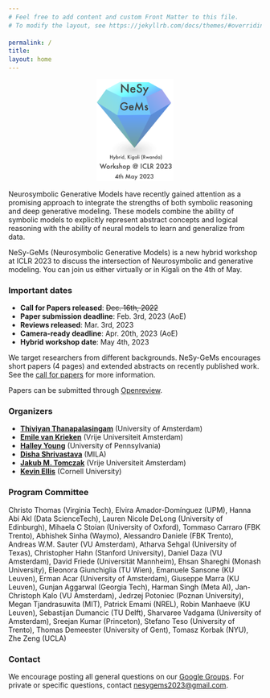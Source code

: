 ```yaml
---
# Feel free to add content and custom Front Matter to this file.
# To modify the layout, see https://jekyllrb.com/docs/themes/#overriding-theme-defaults

permalink: /
title:
layout: home
---
```

<p align="center">
  <img src="logo_without_background.png" width="30%"/>
</p>

Neurosymbolic Generative Models have recently gained attention as a promising approach to integrate the strengths of both symbolic reasoning and deep generative modeling. These models combine the ability of symbolic models to explicitly represent abstract concepts and logical reasoning with the ability of neural models to learn and generalize from data.

NeSy-GeMs (Neurosymbolic Generative Models) is a new hybrid workshop at ICLR 2023 to discuss the intersection of Neurosymbolic and generative modeling. You can join us either virtually or in Kigali on the 4th of May.

### Important dates
* **Call for Papers released**: ~~Dec. 16th, 2022~~
* **Paper submission deadline**: Feb. 3rd, 2023 (AoE)
* **Reviews released**: Mar. 3rd, 2023
* **Camera-ready deadline**: Apr. 20th, 2023 (AoE)
* **Hybrid workshop date**: May 4th, 2023

We target researchers from different backgrounds. NeSy-GeMs encourages short papers (4 pages) and extended abstracts on recently published work. See the [call for papers](callforpapers.md) for more information.

Papers can be submitted through [Openreview](https://openreview.net/group?id=ICLR.cc/2023/Workshop/NeSy-GeMs).

<!-- For questions, reach out to [our Google Groups](https://groups.google.com/g/nesy-gems2023). -->

### Organizers
- **[Thiviyan Thanapalasingam](https://thiviyansingam.com/)** (University of Amsterdam)
- **[Emile van Krieken](https://emilevankrieken.com)** (Vrije Universiteit Amsterdam)
- **[Halley Young](https://www.cis.upenn.edu/~halleyy/)** (University of Pennsylvania)
- **[Disha Shrivastava](https://shrivastavadisha.github.io/)** (MILA)
- **[Jakub M. Tomczak](https://jmtomczak.github.io/)** (Vrije Universiteit Amsterdam)
- **[Kevin Ellis](https://www.cs.cornell.edu/~ellisk/)** (Cornell University)

### Program Committee
Christo Thomas (Virginia Tech), Elvira Amador-Domínguez (UPM), Hanna Abi Akl (Data ScienceTech), Lauren Nicole DeLong (University of Edinburgh), Mihaela C Stoian (University of Oxford), Tommaso Carraro (FBK Trento), Abhishek Sinha (Waymo), Alessandro Daniele (FBK Trento), Andreas W.M. Sauter (VU Amsterdam), Atharva Sehgal (University of Texas), Christopher Hahn (Stanford University), Daniel Daza (VU Amsterdam), David Friede (Universität Mannheim), Ehsan Shareghi (Monash University), Eleonora Giunchiglia (TU Wien), Emanuele Sansone (KU Leuven), Erman Acar (University of Amsterdam), Giuseppe Marra (KU Leuven), Gunjan Aggarwal (Georgia Tech), Harman Singh (Meta AI), Jan-Christoph Kalo (VU Amsterdam), Jedrzej Potoniec (Poznan University), Megan Tjandrasuwita (MIT), Patrick Emami (NREL), Robin Manhaeve (KU Leuven), Sebastijan Dumancic (TU Delft), Sharvaree Vadgama (University of Amsterdam), Sreejan Kumar (Princeton), Stefano Teso (University of Trento), Thomas Demeester (University of Gent), Tomasz Korbak (NYU), Zhe Zeng (UCLA)

### Contact
We encourage posting all general questions on our [Google Groups](https://groups.google.com/g/nesy-gems2023). For private or specific questions, contact [nesygems2023@gmail.com](mailto:nesygems2023@gmail.com).
